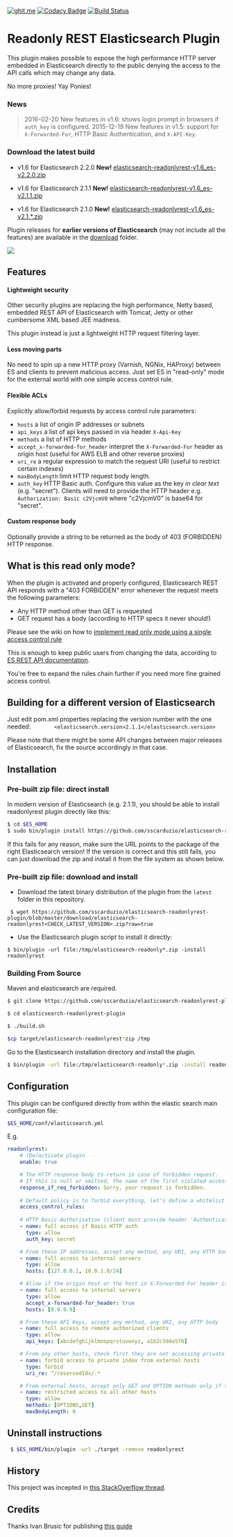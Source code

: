 [![ghit.me](https://ghit.me/badge.svg?repo=sscarduzio/elasticsearch-readonlyrest-plugin)](https://ghit.me/repo/sscarduzio/elasticsearch-readonlyrest-plugin)
[![Codacy Badge](https://api.codacy.com/project/badge/grade/9ef51ae1e6e34deba913f22e2e4cbd56)](https://www.codacy.com/app/scarduzio/elasticsearch-readonlyrest-plugin)
[![Build Status](https://travis-ci.org/sscarduzio/elasticsearch-readonlyrest-plugin.svg?branch=master)](https://travis-ci.org/sscarduzio/elasticsearch-readonlyrest-plugin)

# Readonly REST Elasticsearch Plugin
This plugin makes possible to expose the high performance HTTP server embedded in Elasticsearch directly to the public  denying the access to the API calls which may change any data.

No more proxies! Yay Ponies!

### News
> 2016-02-20 New features in v1.6: shows login prompt in browsers if ```auth_key``` is configured.
> 2015-12-19 New features in v1.5: support for ```X-Forwarded-For```, HTTP Basic Authentication, and ```X-API-Key```.

###  Download the latest build

* v1.6 for Elasticsearch 2.2.0  **New!** [elasticsearch-readonlyrest-v1.6_es-v2.2.0.zip](https://github.com/sscarduzio/elasticsearch-readonlyrest-plugin/blob/master/download/elasticsearch-readonlyrest-v1.6_es-v2.2.0.zip?raw=true)

* v1.6 for Elasticsearch 2.1.1  **New!** [elasticsearch-readonlyrest-v1.6_es-v2.1.1.zip](https://github.com/sscarduzio/elasticsearch-readonlyrest-plugin/blob/master/download/elasticsearch-readonlyrest-v1.6_es-v2.1.1.zip?raw=true)

* v1.6 for Elasticsearch 2.1.0  **New!** [elasticsearch-readonlyrest-v1.6_es-v2.1.*.zip](https://github.com/sscarduzio/elasticsearch-readonlyrest-plugin/blob/master/download/elasticsearch-readonlyrest-v1.6_es-v2.1.0.zip?raw=true)

Plugin releases for **earlier versions of Elasticsearch** (may not include all the features) are available in the [download](https://github.com/sscarduzio/elasticsearch-readonlyrest-plugin/blob/master/download) folder.

![](http://i.imgur.com/8CLtS1Z.jpg)

## Features

#### Lightweight security
Other security plugins are replacing the high performance, Netty based, embedded REST API of Elasticsearch with Tomcat, Jetty or other cumbersome XML based JEE madness.

This plugin instead is just a lightweight HTTP request filtering layer.

#### Less moving parts
No need to spin up a new HTTP proxy (Varnish, NGNix, HAProxy) between ES and clients to prevent malicious access. Just set ES in "read-only" mode for the external world with one simple access control rule.

#### Flexible ACLs
Explicitly allow/forbid requests by access control rule parameters:
* ```hosts``` a list of origin IP addresses or subnets
* ```api_keys``` a list of api keys passed in via header ```X-Api-Key```
* ```methods``` a list of HTTP methods
* ```accept_x-forwarded-for_header``` interpret the ```X-Forwarded-For``` header as origin host (useful for AWS ELB and other reverse proxies)
* ```uri_re``` a regular expression to match the request URI (useful to restrict certain indexes)
* ```maxBodyLength``` limit HTTP request body length.
* ```auth_key``` HTTP Basic auth. Configure this value as the key *in clear text* (e.g. "secret"). Clients will need to provide the HTTP header e.g. ```Authorization: Basic c2VjcmV0``` where "c2VjcmV0" is base64 for "secret".

#### Custom response body
Optionally provide a string to be returned as the body of 403 (FORBIDDEN) HTTP response.

## What is this read only mode?
When the plugin is activated and properly configured, Elasticsearch REST API responds with a "403 FORBIDDEN" error whenever the request meets the following parameters:

*  Any HTTP method other than GET is requested
*  GET request has a body (according to HTTP specs it never should!)

Please see the wiki on how to [implement read only mode using a single access control rule](https://github.com/sscarduzio/elasticsearch-readonlyrest-plugin/wiki/Access-Control-Rules)

This is enough to keep public users from changing the data, according to [ES REST API documentation](http://www.elasticsearch.org/guide/en/elasticsearch/reference/current/docs.html).

You're free to expand the rules chain further if you need more fine grained access control.

## Building for a different version of Elasticsearch
Just edit pom.xml properties replacing the version number with the one needed:
```        <elasticsearch.version>2.1.1</elasticsearch.version> ```

Please note that there might be some API changes between major releases of Elasticsearch, fix the source accordingly in that case.

## Installation
### Pre-built zip file: direct install
In modern version of Elasticsearch (e.g. 2.1.1), you should be able to install readonlyrest plugin directly like this:

```bash
$ cd $ES_HOME
$ sudo bin/plugin install https://github.com/sscarduzio/elasticsearch-readonlyrest-plugin/raw/master/download/elasticsearch-readonlyrest-v1.5_es-v2.1.1.zip
```
If this fails for any reason, make sure the URL points to the package of the right Elasticsearch version!
If the version is correct and this still fails, you can just download the zip and install it from the file system as shown below.

### Pre-built zip file: download and install
- Download the latest binary distribution of the plugin from the ```latest``` folder in this repository.

``` $ wget https://github.com/sscarduzio/elasticsearch-readonlyrest-plugin/blob/master/download/elasticsearch-readonlyrest<CHECK_LATEST_VERSION>.zip?raw=true```

- Use the Elasticsearch plugin script to install it directly:

```$ bin/plugin -url file:/tmp/elasticsearch-readonly*.zip -install readonlyrest```

### Building From Source
Maven and elasticsearch are required.

```bash 
$ git clone https://github.com/sscarduzio/elasticsearch-readonlyrest-plugin.git
```

```bash
$ cd elasticsearch-readonlyrest-plugin
```

```bash
$ ./build.sh
```

```bash
$cp target/elasticsearch-readonlyrest*zip /tmp
```

Go to the Elasticsearch installation directory and install the plugin.
```bash 
$ bin/plugin -url file:/tmp/elasticsearch-readonly*.zip -install readonlyrest
```

## Configuration
This plugin can be configured directly from within the elastic search main configuration file:

```bash 
$ES_HOME/conf/elasticsearch.yml
```

E.g.

```yaml
readonlyrest:
    # (De)activate plugin
    enable: true

    # The HTTP response body to return in case of forbidden request.
    # If this is null or omitted, the name of the first violated access control rule is returned (useful for debugging!)
    response_if_req_forbidden: Sorry, your request is forbidden.
	
    # Default policy is to forbid everything, let's define a whitelist
    access_control_rules:
    
    # HTTP Basic Authorisation (client must provide header 'Authentication: Basic c2VjcmV0', where "c2VjcmV0" is base64 for "secret")  
    - name: full access if Basic HTTP auth
      type: allow
      auth_key: secret

    # From these IP addresses, accept any method, any URI, any HTTP body
    - name: full access to internal servers
      type: allow
      hosts: [127.0.0.1, 10.0.1.0/24]

    # Allow if the origin host or the host in X-Forwarded-For header is 9.9.9.9 (useful for AWS ELB and other reverse proxies)
    - name: full access to internal servers
      type: allow
      accept_x-forwarded-for_header: true
      hosts: [9.9.9.9]

    # From these API Keys, accept any method, any URI, any HTTP body
    - name: full access to remote authorized clients
      type: allow
      api_keys: [abcdefghijklmnopqrstuvwxyz, a1b2c3d4e5f6]

    # From any other hosts, check first they are not accessing private indexes
    - name: forbid access to private index from external hosts
      type: forbid
      uri_re: ^/reservedIdx/.*

    # From external hosts, accept only GET and OPTION methods only if the HTTP requqest body is empty
    - name: restricted access to all other hosts
      type: allow
      methods: [OPTIONS,GET]
      maxBodyLength: 0

```

## Uninstall instructions

```bash
 $ $ES_HOME/bin/plugin -url ./target -remove readonlyrest
```

## History
This project was incepted in [this StackOverflow thread](http://stackoverflow.com/questions/20406707/using-cloudfront-to-expose-elasticsearch-rest-api-in-read-only-get-head "StackOverflow").

## Credits
Thanks Ivan Brusic for publishing [this guide](http://blog.brusic.com/2011/09/create-pluggable-rest-endpoints-in.html "Ivan Brusic blog")
